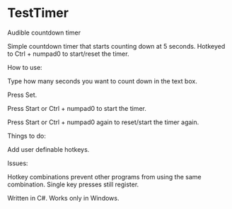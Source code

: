 # TestTimer
Audible countdown timer

Simple countdown timer that starts counting down at 5 seconds.
Hotkeyed to Ctrl + numpad0 to start/reset the timer.


How to use:

Type how many seconds you want to count down in the text box.

Press Set.

Press Start or Ctrl + numpad0 to start the timer.

Press Start or Ctrl + numpad0 again to reset/start the timer again.


Things to do:

Add user definable hotkeys.


Issues:

Hotkey combinations prevent other programs from using the same combination. Single key presses still register.


Written in C#. Works only in Windows.
